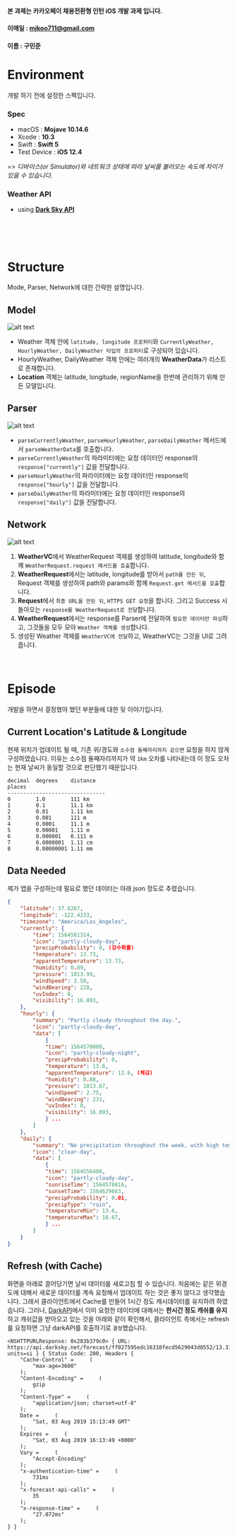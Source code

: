 #### 본 과제는 **카카오페이 채용전환형 인턴 iOS 개발 과제** 입니다. 
#### 이메일 : mjkoo711@gmail.com 
#### 이름 : 구민준

# Environment
개발 하기 전에 설정한 스펙입니다.
### Spec
 - macOS : **Mojave 10.14.6**
 - Xcode : **10.3**
 - Swift : **Swift 5**
 - Test Device : **iOS 12.4**
 
 => *디바이스(or Simulator)와 네트워크 상태에 따라 날씨를 불러오는 속도에 차이가 있을 수 있습니다.*

### Weather API 
 - using [**Dark Sky API**](https://darksky.net/dev/docs)

<br><br><br>

# Structure
Mode, Parser, Network에 대한 간략한 설명입니다. 

## Model
![alt text](https://drive.google.com/uc?id=1rKx-oVV7u1S3WJ5CrwziiOJfKu5Pk_aN)
- Weather 객체 안에 `latitude, longitude 프로퍼티`와 `CurrentlyWeather, HourlyWeather, DailyWeather 타입의 프로퍼티`로 구성되어 있습니다. 
- HourlyWeather, DailyWeather 객체 안에는 여러개의 **WeatherData**가 리스트로 존재합니다. 
- **Location** 객체는 latitude, longitude, regionName을 한번에 관리하기 위해 만든 모델입니다.

## Parser 
![alt text](https://drive.google.com/uc?id=1ahga7IboBWEcn4QdoM-e0JQVRwTpAA4Y)
- `parseCurrentlyWeather`, `parseHourlyWeather`, `parseDailyWeather` 메서드에서 `parseWeatherData`를 호출합니다.
- `parseCurrentlyWeather`의 파라미터에는 요청 데이터인 response의 `response["currently"]` 값을 전달합니다. 
- `parseHourlyWeather`의 파라미터에는 요청 데이터인 response의 `response["hourly"]` 값을 전달합니다.
- `parseDailyWeather`의 파라미터에는 요청 데이터인 response의 `response["daily"]` 값을 전달합니다.

## Network
![alt text](https://drive.google.com/uc?id=1uB1vH8btPMvx0s3tvEqoGJW89jNmRI8-)
1. **WeatherVC**에서 WeatherRequest 객체를 생성하여 latitude, longitude와 함께 `WeatherRequest.request 메서드를 호출`합니다.
2. **WeatherRequest**에서는 latitude, longitude를 받아서 `path를 만든 뒤`, Request 객체를 생성하여 path와 params와 함께 `Request.get 메서드를 호출`합니다.
3. **Request**에서 `최종 URL을 만든 뒤`, `HTTPS GET 요청`을 합니다. 그리고 Success 시 돌아오는 `response를 WeatherRequest로 전달`합니다. 
4. **WeatherRequest**에서는 response를 Parser에 전달하여 `필요한 데이터만 파싱`하고, 그것들을 모두 모아 `Weather 객체를 생성`합니다. 
5. 생성된 Weather 객체를 `WeatherVC에 전달`하고, WeatherVC는 그것을 UI로 그려줍니다. 
<br><br><br>
# Episode
개발을 하면서 결정했야 했던 부분들에 대한 뒷 이야기입니다. 

## Current Location's Latitude & Longitude
현재 위치가 업데이트 될 때, 기존 위/경도와 `소수점 둘째자리까지 같으면` 요청을 하지 않게 구성하였습니다.
이유는 소수점 둘째자리까지가 약 `1km` 오차를 나타내는데 이 정도 오차는 현재 날씨가 동일할 것으로 판단했기 때문입니다.

```
decimal  degrees    distance
places
-------------------------------  
0        1.0        111 km
1        0.1        11.1 km
2        0.01       1.11 km
3        0.001      111 m
4        0.0001     11.1 m
5        0.00001    1.11 m
6        0.000001   0.111 m
7        0.0000001  1.11 cm
8        0.00000001 1.11 mm

```

## Data Needed
제가 앱을 구성하는데 필요로 했던 데이터는 아래 json 정도로 추렸습니다.
```json
{
	"latitude": 37.8267,
	"longitude": -122.4233,
	"timezone": "America/Los_Angeles",
	"currently": {
		"time": 1564581314,
		"icon": "partly-cloudy-day",
		"precipProbability": 0, (강수확률)
		"temperature": 13.73,
		"apparentTemperature": 13.73,
		"humidity": 0.89,
		"pressure": 1013.99,
		"windSpeed": 2.58,
		"windBearing": 228,
		"uvIndex": 0,
		"visibility": 16.093,
	},
	"hourly": {
		"summary": "Partly cloudy throughout the day.",
		"icon": "partly-cloudy-day",
		"data": [
			{
			"time": 1564578000,
			"icon": "partly-cloudy-night",
			"precipProbability": 0,
			"temperature": 13.6,
			"apparentTemperature": 13.6, (체감)
			"humidity": 0.88,
			"pressure": 1013.67,
			"windSpeed": 2.75,
			"windBearing": 231,
			"uvIndex": 0,
			"visibility": 16.093,
			} ...
		]
	},
	"daily": {
		"summary": "No precipitation throughout the week, with high temperatures rising to 20°C on Saturday.",
		"icon": "clear-day",
		"data": [
			{
			"time": 1564556400,
			"icon": "partly-cloudy-day",
			"sunriseTime": 1564578816,
			"sunsetTime": 1564629663,
			"precipProbability": 0.01,
			"precipType": "rain",
			"temperatureMin": 13.6,
			"temperatureMax": 18.67,
			} ...
		]
	}
}
```

## Refresh (with Cache)
화면을 아래로 끌어당기면 날씨 데이터를 새로고침 할 수 있습니다. 
처음에는 같은 위경도에 대해서 새로운 데이터를 계속 요청해서 업데이트 하는 것은 좋지 않다고 생각했습니다. 
그래서 클라이언트에서 Cache를 만들어 1시간 정도 캐시데이터를 유지하려 하였습니다. 
그러나, [DarkAPI](https://darksky.net/dev/docs#response-headers)에서 이미 요청한 데이터에 대해서는 **한시간 정도 캐쉬를 유지**하고 캐쉬값을 받아오고 있는 것을 아래와 같이 확인해서, 
클라이언트 측에서는 refresh를 요청하면 그냥 darkAPI를 호출하기로 `결정`했습니다.

``` 
<NSHTTPURLResponse: 0x283b379c0> { URL: https://api.darksky.net/forecast/ff027595edc16310fecd5629043d0552/13.3186546,108.3680998?units=si } { Status Code: 200, Headers {
    "Cache-Control" =     (
        "max-age=3600"
    );
    "Content-Encoding" =     (
        gzip
    );
    "Content-Type" =     (
        "application/json; charset=utf-8"
    );
    Date =     (
        "Sat, 03 Aug 2019 15:13:49 GMT"
    );
    Expires =     (
        "Sat, 03 Aug 2019 16:13:49 +0000"
    );
    Vary =     (
        "Accept-Encoding"
    );
    "x-authentication-time" =     (
        731ms
    );
    "x-forecast-api-calls" =     (
        35
    );
    "x-response-time" =     (
        "27.072ms"
    );
} }
```
